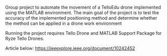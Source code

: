 Group project to automate the movement of a TelloEdu drone implemented using the MATLAB environment. The main goal of the project is to test the accuracy of the implemented positioning method and determine whether the method can be applied in a drone work environment

Running the project requires Tello Drone and MATLAB Support Package for Ryze Tello Drones.

Article below:
https://ieeexplore.ieee.org/document/10242452
